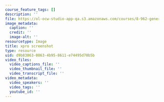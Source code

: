 ```yaml
---
course_feature_tags: []
description: ''
file: https://ol-ocw-studio-app-qa.s3.amazonaws.com/courses/8-962-general-relativity-spring-2020/d9b8306308634b958611e74495d70b5b_Screenshot_from_2019-05-02_20-24-47.png
image_metadata:
  caption: ''
  credit: ''
  image-alt: ''
resourcetype: Image
title: xpro screenshot
type: resource
uid: d9b83063-0863-4b95-8611-e74495d70b5b
video_files:
  video_captions_file: ''
  video_thumbnail_file: ''
  video_transcript_file: ''
video_metadata:
  video_speakers: ''
  video_tags: ''
  youtube_id: ''
---
```

